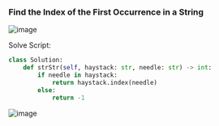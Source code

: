 <h3> Find the Index of the First Occurrence in a String </h3>

![image](https://github.com/h4ckyou/h4ckyou.github.io/assets/127159644/faeee16b-f7c5-4c32-aba8-d2a1220d53f5)

Solve Script:

```python
class Solution:
    def strStr(self, haystack: str, needle: str) -> int:
        if needle in haystack:
            return haystack.index(needle)
        else:
            return -1

```

![image](https://github.com/h4ckyou/h4ckyou.github.io/assets/127159644/769b99f4-6248-4502-8013-318f05c22f2d)
